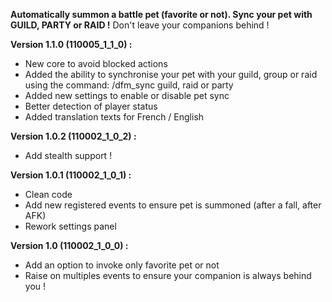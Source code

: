 **Automatically summon a battle pet (favorite or not). Sync your pet with GUILD, PARTY or RAID !**
Don't leave your companions behind !

**Version 1.1.0 (110005_1_1_0) :**
- New core to avoid blocked actions
- Added the ability to synchronise your pet with your guild, group or raid using the command: /dfm_sync guild, raid or party
- Added new settings to enable or disable pet sync
- Better detection of player status
- Added translation texts for French / English
  

**Version 1.0.2 (110002_1_0_2) :**
- Add stealth support !
  

**Version 1.0.1 (110002_1_0_1) :**
- Clean code
- Add new registered events to ensure pet is summoned (after a fall, after AFK)
- Rework settings panel
  

**Version 1.0 (110002_1_0_0) :**
- Add an option to invoke only favorite pet or not
- Raise on multiples events to ensure your companion is always behind you !
